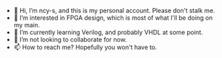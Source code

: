 - 👋 Hi, I’m ncy-s, and this is my personal account. Please don't stalk me.
- 👀 I’m interested in FPGA design, which is most of what I'll be doing on my main.
- 🌱 I’m currently learning Verilog, and probably VHDL at some point.
- 💞️ I’m not looking to collaborate for now.
- 📫 How to reach me? Hopefully you won't have to.

<!---
xztn/xztn is a ✨ special ✨ repository because its `README.md` (this file) appears on your GitHub profile.
You can click the Preview link to take a look at your changes.
--->
